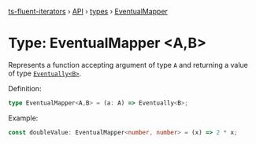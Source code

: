 [ts-fluent-iterators](../../README.md) › [API](../index.md) › [types](../index.md#Types) › [EventualMapper](eventual_mapper.md)

# Type: EventualMapper <**A**,**B**>

Represents a function accepting argument of type `A` and returning a
value of type  [`Eventually<B>`](eventually.md).  
  
Definition:
```typescript
type EventualMapper<A,B> = (a: A) => Eventually<B>;
```

Example:
```typescript
const doubleValue: EventualMapper<number, number> = (x) => 2 * x;
```

